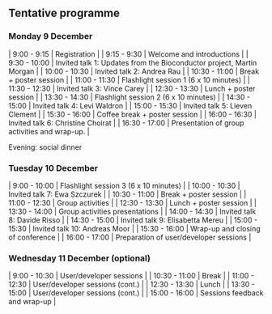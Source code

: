 ## Tentative programme

### Monday 9 December


| 9:00 - 9:15   | Registration                                                         |
| 9:15 - 9:30   | Welcome and introductions                                            |
| 9:30 - 10:00  | Invited talk 1: Updates from the Bioconductor project, Martin Morgan |
| 10:00 - 10:30 | Invited talk 2: Andrea Rau                                           |
| 10:30 - 11:00 | Break + poster session                                               |
| 11:00 - 11:30 | Flashlight session 1 (6 x 10 minutes)                                |
| 11:30 - 12:30 | Invited talk 3: Vince Carey                                          |
| 12:30 - 13:30 | Lunch  + poster session                                              |
| 13:30 - 14:30 | Flashlight session 2 (6 x 10 minutes)                                |
| 14:30 - 15:00 | Invited talk 4: Levi Waldron                                         |
| 15:00 - 15:30 | Invited talk 5: Lieven Clement                                       |
| 15:30 - 16:00 | Coffee break + poster session                                        |
| 16:00 - 16:30 | Invited talk 6: Christine Choirat                                    |
| 16:30 - 17:00 | Presentation of group activities and wrap-up.                        |

Evening: social dinner

### Tuesday 10 December

| 9:00 - 10:00  | Flashlight session 3 (6 x 10 minutes)  |
| 10:00 - 10:30 | Invited talk 7: Ewa Szczurek           |
| 10:30 - 11:00 | Break + poster session                 |
| 11:00 - 12:30 | Group activities                       |
| 12:30 - 13:30 | Lunch + poster session                 |
| 13:30 - 14:00 | Group activities presentations         |
| 14:00 - 14:30 | Invited talk 8: Davide Risso           |
| 14:30 - 15:00 | Invited talk 9: Elisabetta Mereu       |
| 15:00 - 15:30 | Invited talk 10: Andreas Moor          |
| 15:30 - 16:00 | Wrap-up and closing of conference      |
| 16:00 - 17:00 | Preparation of user/developer sessions |

### Wednesday 11 December (optional)

| 9:00 - 10:30  | User/developer sessions         |
| 10:30 - 11:00 | Break                           |
| 11:00 - 12:30 | User/developer sessions (cont.) |
| 12:30 - 13:30 | Lunch                           |
| 13:30 - 15:00 | User/developer sessions (cont.) |
| 15:00 - 16:00 | Sessions feedback and wrap-up   |
